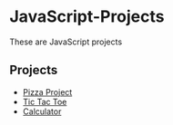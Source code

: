 # JavaScript-Projects

These are JavaScript projects

## Projects
* [Pizza Project](https://github.com/jaredfairchild/JavaScript-Projects/tree/main/Basic%20JavaScript%20Projects/Pizza_Project)
* [Tic Tac Toe](https://github.com/jaredfairchild/JavaScript-Projects/tree/main/Basic%20JavaScript%20Projects/TicTacToe)
* [Calculator](https://github.com/jaredfairchild/JavaScript-Projects/tree/main/Basic%20JavaScript%20Projects/Calculator)
